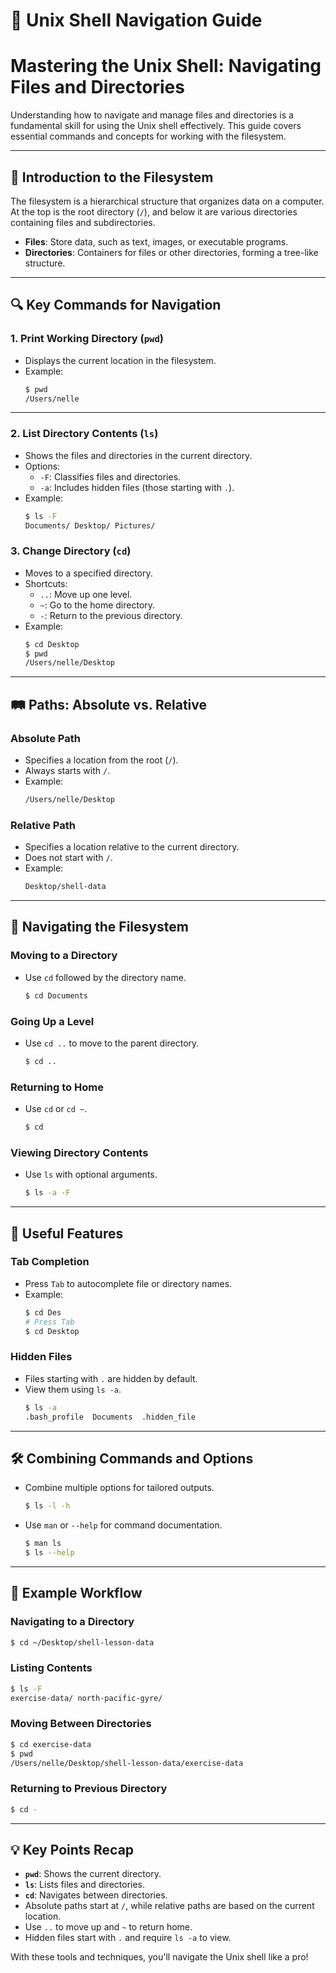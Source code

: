# 📂 Unix Shell Navigation Guide

# Mastering the Unix Shell: Navigating Files and Directories

Understanding how to navigate and manage files and directories is a fundamental skill for using the Unix shell effectively. This guide covers essential commands and concepts for working with the filesystem.

---

## 📂 Introduction to the Filesystem

The filesystem is a hierarchical structure that organizes data on a computer. At the top is the root directory (`/`), and below it are various directories containing files and subdirectories.

- **Files**: Store data, such as text, images, or executable programs.
- **Directories**: Containers for files or other directories, forming a tree-like structure.

---

## 🔍 Key Commands for Navigation

### 1. **Print Working Directory (`pwd`)**

- Displays the current location in the filesystem.
- Example:
  ```bash
  $ pwd
  /Users/nelle
  ```

---

### 2. **List Directory Contents (`ls`)**

- Shows the files and directories in the current directory.
- Options:
  - `-F`: Classifies files and directories.
  - `-a`: Includes hidden files (those starting with `.`).
- Example:
  ```bash
  $ ls -F
  Documents/ Desktop/ Pictures/
  ```

### 3. **Change Directory (`cd`)**

- Moves to a specified directory.
- Shortcuts:
  - `..`: Move up one level.
  - `~`: Go to the home directory.
  - `-`: Return to the previous directory.
- Example:
  ```bash
  $ cd Desktop
  $ pwd
  /Users/nelle/Desktop
  ```

---

## 🛤️ Paths: Absolute vs. Relative

### Absolute Path

- Specifies a location from the root (`/`).
- Always starts with `/`.
- Example:
  ```bash
  /Users/nelle/Desktop
  ```

### Relative Path

- Specifies a location relative to the current directory.
- Does not start with `/`.
- Example:
  ```bash
  Desktop/shell-data
  ```

---

## 🚪 Navigating the Filesystem

### Moving to a Directory

- Use `cd` followed by the directory name.
  ```bash
  $ cd Documents
  ```

### Going Up a Level

- Use `cd ..` to move to the parent directory.
  ```bash
  $ cd ..
  ```

### Returning to Home

- Use `cd` or `cd ~`.
  ```bash
  $ cd
  ```

### Viewing Directory Contents

- Use `ls` with optional arguments.
  ```bash
  $ ls -a -F
  ```

---

## 🌟 Useful Features

### Tab Completion

- Press `Tab` to autocomplete file or directory names.
- Example:
  ```bash
  $ cd Des
  # Press Tab
  $ cd Desktop
  ```

### Hidden Files

- Files starting with `.` are hidden by default.
- View them using `ls -a`.
  ```bash
  $ ls -a
  .bash_profile  Documents  .hidden_file
  ```

---

## 🛠️ Combining Commands and Options

- Combine multiple options for tailored outputs.

  ```bash
  $ ls -l -h
  ```

- Use `man` or `--help` for command documentation.
  ```bash
  $ man ls
  $ ls --help
  ```

---

## 🚀 Example Workflow

### Navigating to a Directory

```bash
$ cd ~/Desktop/shell-lesson-data
```

### Listing Contents

```bash
$ ls -F
exercise-data/ north-pacific-gyre/
```

### Moving Between Directories

```bash
$ cd exercise-data
$ pwd
/Users/nelle/Desktop/shell-lesson-data/exercise-data
```

### Returning to Previous Directory

```bash
$ cd -
```

---

## 💡 Key Points Recap

- **`pwd`**: Shows the current directory.
- **`ls`**: Lists files and directories.
- **`cd`**: Navigates between directories.
- Absolute paths start at `/`, while relative paths are based on the current location.
- Use `..` to move up and `~` to return home.
- Hidden files start with `.` and require `ls -a` to view.

With these tools and techniques, you'll navigate the Unix shell like a pro!
